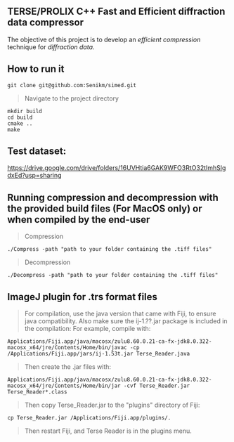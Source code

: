 ##  TERSE/PROLIX C++ Fast and Efficient diffraction data compressor


The objective of this project is to develop an *efficient compression* technique for *diffraction data*.

## How to run it

    git clone git@github.com:Senikm/simed.git 
> Navigate to the project directory

    mkdir build
    cd build
    cmake ..
    make 

## Test dataset:

https://drive.google.com/drive/folders/16UVHtia6GAK9WFO3RtO32tImhSlgdxEd?usp=sharing

## Running compression and decompression with the provided build files (For MacOS only) or when compiled by the end-user

> Compression

    ./Compress -path "path to your folder containing the .tiff files"

> Decompression

    ./Decompress -path "path to your folder containing the .tiff files"


## ImageJ plugin for .trs format files

> For compilation, use the java version that came with Fiji, to ensure java compatibility. Also make sure the ij-1.??.jar package is included in the compilation:
> For example, compile with:

    Applications/Fiji.app/java/macosx/zulu8.60.0.21-ca-fx-jdk8.0.322-macosx_x64/jre/Contents/Home/bin/javac -cp /Applications/Fiji.app/jars/ij-1.53t.jar Terse_Reader.java

> Then create the .jar files with:

    Applications/Fiji.app/java/macosx/zulu8.60.0.21-ca-fx-jdk8.0.322-macosx_x64/jre/Contents/Home/bin/jar -cvf Terse_Reader.jar Terse_Reader*.class

> Then copy Terse_Reader.jar to the "plugins" directory of Fiji:

    cp Terse_Reader.jar /Applications/Fiji.app/plugins/.

> Then restart Fiji, and Terse Reader is in the plugins menu.
    


